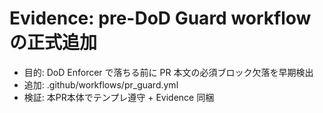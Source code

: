 # Evidence: pre-DoD Guard workflow の正式追加
- 目的: DoD Enforcer で落ちる前に PR 本文の必須ブロック欠落を早期検出
- 追加: .github/workflows/pr_guard.yml
- 検証: 本PR本体でテンプレ遵守 + Evidence 同梱
